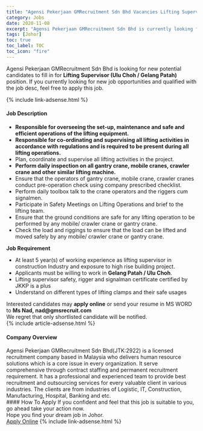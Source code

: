 ```yaml
---
title: "Agensi Pekerjaan GMRecruitment Sdn Bhd Vacancies Lifting Supervisor (Ulu Choh / Gelang Patah)" 
category: Jobs 
date: 2020-11-08 
excerpt: "Agensi Pekerjaan GMRecruitment Sdn Bhd is currently looking for suitable person to fill in the Lifting Supervisor (Ulu Choh / Gelang Patah) which positioned at Johor" 
tags: [Johor] 
toc: true 
toc_label: TOC 
toc_icon: "fire" 
--- 
```


<p>Agensi Pekerjaan GMRecruitment Sdn Bhd is looking for new potential candidates to fill in for <b>Lifting Supervisor (Ulu Choh / Gelang Patah)</b> position. If you currently looking for new job opportunities and qualified with the job desc, feel free to apply this job.
</p>{% include link-adsense.html %} 
<div><div><div><h4>Job Description</h4></div></div><div><div><span><div><ul><li><strong>Responsible for overseeing the set-up, maintenance and safe and efficient operations of the lifting equipment.</strong></li><li><strong>Responsible for co-ordinating and supervising all lifting activities in accordance with regulations and is required to be present during all lifting operations.</strong></li><li>Plan, coordinate and supervise all lifting activities in the project.</li><li><strong>Perform daily inspection on all gantry crane, mobile cranes, crawler crane and other similar lifting machine.</strong></li><li>Ensure that the operators of gantry crane, mobile crane, crawler cranes conduct pre-operation check using company prescribed checklist.</li><li>Perform daily toolbox talk to the crane operators and the riggers cum signalmen.</li><li>Participate in Safety Meetings on Lifting Operations and brief to the lifting team.</li><li>Ensure that the ground conditions are safe for any lifting operation to be performed by any mobile/ crawler crane or gantry crane.</li><li>Check the load and riggings to ensure that the load can be lifted and moved safely by any mobile/ crawler crane or gantry crane.</li></ul><div><strong>Job Requirement</strong></div><ul><li>At least 5 year(s) of working experience&#160;as lifting supervisor in construction Industry and exposure to high rise building project.</li><li>Applicants must be willing to work in <strong>Gelang Patah / Ulu Choh</strong>.</li><li>Lifting supervisor safety, rigger and signalman certificate certified by JKKP is a plus</li><li>Understand on different types of lifting clamps and their safe usages</li></ul><div><div>Interested candidates may <strong>apply online</strong> or send your resume in MS WORD to <strong>Ms Nad,&#160;nad@gmsrecruit.com</strong></div><div>We regret that only shortlisted candidate will be notified.</div></div></div></span></div></div></div> 
{% include article-adsense.html %} 
<div><div><div><h4>Company Overview</h4></div></div><div><div><span><div><div>Agensi Pekerjaan GMRecruitment Sdn Bhd(JTK:2922) is a licensed recruitment company based in Malaysia who delivers human resource solutions which is a core issue in every organization. It serve comprehensive through contract staffing and permanent recruitment requirement. It has a professional and experienced team to provide best recruitment and outsourcing services for every valuable client in various industries. The clients are from industries of Logistic, IT, Construction, Manufacturing, Hospital, Banking and etc.&#160;</div></div></span></div></div></div> 
#### How To Apply 
If you confident and feel that this job is suitable to you, go ahead take your action now. <br/> 
Hope you find your dream job in Johor. <br/> 
<a href="https://www.jobstreet.com.my/en/job/lifting-supervisor-ulu-choh-gelang-patah-4419894?jobId=jobstreet-my-job-4419894&sectionRank=21&token=0~7d838342-5c57-4820-abf8-b79f6ff23ee7&fr=SRP%20View%20In%20New%20Ta" class="btn btn--info" target="_blank" rel="nofollow noopenner">Apply Online</a> 
{% include link-adsense.html %} 